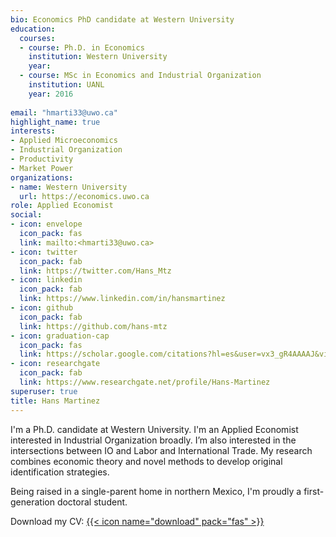 ```yaml
---
bio: Economics PhD candidate at Western University
education:
  courses:
  - course: Ph.D. in Economics
    institution: Western University
    year: 
  - course: MSc in Economics and Industrial Organization
    institution: UANL
    year: 2016
    
email: "hmarti33@uwo.ca"
highlight_name: true
interests:
- Applied Microeconomics
- Industrial Organization
- Productivity
- Market Power
organizations:
- name: Western University
  url: https://economics.uwo.ca
role: Applied Economist
social:
- icon: envelope
  icon_pack: fas
  link: mailto:<hmarti33@uwo.ca>
- icon: twitter
  icon_pack: fab
  link: https://twitter.com/Hans_Mtz
- icon: linkedin
  icon_pack: fab
  link: https://www.linkedin.com/in/hansmartinez
- icon: github
  icon_pack: fab
  link: https://github.com/hans-mtz
- icon: graduation-cap
  icon_pack: fas
  link: https://scholar.google.com/citations?hl=es&user=vx3_gR4AAAAJ&view_op=list_works&gmla=AJsN-F5_7HF89Oy5iGIsS4wa4lb0_xG1PCNpUNw5apSXgJyyWmddZ_4nkwx9p7QRoFhKh7vmYEFjuFyysw4fQm76a6TNX42O6Q
- icon: researchgate
  icon_pack: fab
  link: https://www.researchgate.net/profile/Hans-Martinez
superuser: true
title: Hans Martinez
---
```


I'm a Ph.D. candidate at Western University. I'm an Applied Economist interested in Industrial Organization broadly. I’m also interested in the intersections between IO and Labor and International Trade. My research combines economic theory and novel methods to develop original identification strategies.

Being raised in a single-parent home in northern Mexico, I'm proudly a first-generation doctoral student.

Download my CV: [{{< icon name="download" pack="fas" >}}](https://raw.githack.com/hans-mtz/DataCV/master/cv.html)

<!-- {{< staticref "uploads/HansCV.pdf" "newtab" >}}resumé.{{< /staticref >}} -->
